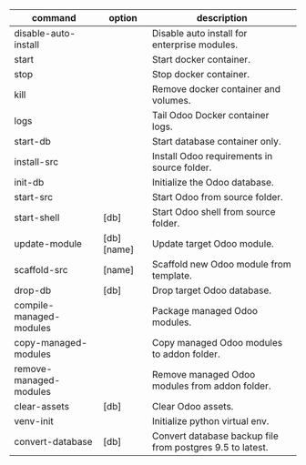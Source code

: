 command|option|description
-|-|-
disable-auto-install| |Disable auto install for enterprise modules.
start| |Start docker container.
stop| |Stop docker container.
kill| |Remove docker container and volumes.
logs| |Tail Odoo Docker container logs.
start-db| |Start database container only.
install-src| |Install Odoo requirements in source folder.
init-db| |Initialize the Odoo database.
start-src| |Start Odoo from source folder.
start-shell|[db]|Start Odoo shell from source folder.
update-module|[db] [name]|Update target Odoo module.
scaffold-src|[name]|Scaffold new Odoo module from template.
drop-db|[db]|Drop target Odoo database.
compile-managed-modules| |Package managed Odoo modules.
copy-managed-modules| |Copy managed Odoo modules to addon folder.
remove-managed-modules| |Remove managed Odoo modules from addon folder.
clear-assets|[db]|Clear Odoo assets.
venv-init| |Initialize python virtual env.
convert-database|[db]|Convert database backup file from postgres 9.5 to latest.
